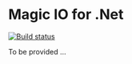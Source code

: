 
# Magic IO for .Net

[![Build status](https://travis-ci.org/polterguy/magic.io.svg?master)](https://travis-ci.org/polterguy/magic.io)

To be provided ...
